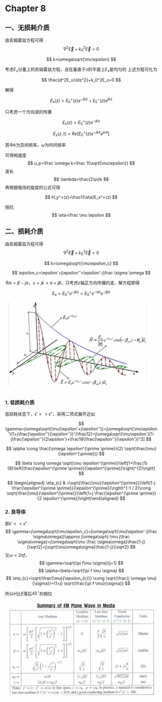 # Chapter 8

## 一、无损耗介质

由亥姆霍兹方程可得
$$
\nabla^2\vec E+k_0^2\vec E=0
$$

$$
k=\omega\sqrt{\mu\epsilon}
$$

考虑$E_x$分量上的亥姆霍兹方程，且在垂直于$z$的平面上$E_x$是均匀的
上述方程可化为

$$
\frac{d^2E_x}{dz^2}+k_0^2E_x=0
$$

解得

$$
E_x(z)=E_0^+(z)e^{-jkz}+E_0^-(z)e^{jkz}
$$

只考虑一个方向波的传播

$$
E_x(z)=E_0^+(z)e^{-jkz}
$$

$$
E_x(z,t)=Re[E_0^+(z)e^{-jkz}e^{j\omega t}]
$$

其中$k$为空间频率，$\omega$为时间频率

可得相速度
$$
u_p=\frac \omega k=\frac 1{\sqrt{\mu\epsilon}}
$$
波长
$$
\lambda=\frac{2\pi}k
$$
再根据电场的旋度的公式可得

$$
H_y^+(z)=\frac1{\eta}E_x^+(z)
$$


阻抗
$$
\eta=\frac \mu \epsilon
$$

## 二、损耗介质

由亥姆霍兹方程可得
$$
\nabla^2\vec E+k_0^2\vec E=0
$$

$$
k=\omega\sqrt{\mu\epsilon_c}
$$

$$
\epsilon_c=\epsilon'+j\epsilon''=\epsilon'-j\frac \sigma  \omega
$$

令$k=\beta-j\alpha，\gamma=jk=\alpha+j\beta$，只考虑$z$轴正方向传播的波，解方程即得

$$
E_x=E_0^+e^{-jkz}=E_0^+e^{-\alpha z}e^{-j\beta z}
$$

![images_1](EMimages/fig.png)

### 1. 低损耗介质

低损耗状态下，$\epsilon'>>\epsilon''$，采用二项式展开近似

$$
\gamma=j\omega\sqrt{\mu(\epsilon'+j\epsilon'')}=j\omega\sqrt{\mu\epsilon'}(1+j\frac{\epsilon''}{\epsilon''})^{\frac12}=j\omega\sqrt{\mu\epsilon'}[1-j\frac{\epsilon''}{2\epsilon'}+\frac18(\frac{\epsilon''}{\epsilon'})^2]
$$

$$
\alpha \cong \frac{\omega \epsilon^{\prime \prime}}{2} \sqrt{\frac{\mu}{\epsilon^{\prime}}}
$$

$$
\beta \cong \omega \sqrt{\mu \epsilon^{\prime}}\left[1+\frac{1}{8}\left(\frac{\epsilon^{\prime \prime}}{\epsilon^{\prime}}\right)^{2}\right]
$$

$$
\begin{aligned} \eta_{c} & =\sqrt{\frac{\mu}{\epsilon^{\prime}}}\left(1-j \frac{\epsilon^{\prime \prime}}{\epsilon^{\prime}}\right)^{-1 / 2}\cong \sqrt{\frac{\mu}{\epsilon^{\prime}}}\left(1+j \frac{\epsilon^{\prime \prime}}{2 \epsilon^{\prime}}\right)\end{aligned}
$$

### 2. 良导体

即$\epsilon'<<\epsilon''$
$$
\gamma=j\omega\sqrt{\mu\epsilon_c}=j\omega\sqrt{\mu(\epsilon'-j\frac \sigma\omega)}\approx j\omega\sqrt{-\mu j\frac \sigma\omega}=j\omega\sqrt{\mu \frac \sigma\omega}\frac{1-j}{\sqrt2}=j\sqrt{\mu\omega\sigma}\frac{1-j}{\sqrt2}
$$
又$\omega=2\pi f$，
$$
\gamma=\sqrt{\pi f\mu \sigma}(j+1)
$$
$$
\alpha=\beta=\sqrt{\pi f \mu \sigma}
$$
$$
\eta_{c}=\sqrt{\frac{\mu}{\epsilon_{c}}} \cong \sqrt{\frac{j \omega \mu}{\sigma}}=(1+j) \sqrt{\frac{\pi f \mu}{\sigma}}
$$

所以$H$比$E$落后$45^\circ$的相位

![images_1](EMimages/fig2.png)